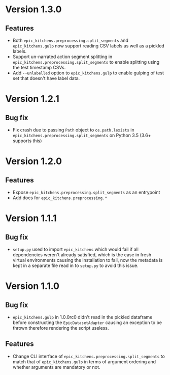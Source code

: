 # Version 1.3.0

## Features

* Both `epic_kitchens.preprocessing.split_segments` and 
  `epic_kitchens.gulp` now support reading CSV labels as well as a pickled
  labels.
* Support un-narrated action segment splitting in
  `epic_kitchens.preprocessing.split_segments` to enable splitting using the
  test timestamp CSVs.
* Add `--unlabelled` option to `epic_kitchens.gulp` to enable gulping of test
  set that doesn't have label data.


# Version 1.2.1

## Bug fix

* Fix crash due to passing `Path` object to `os.path.lexists` in
  `epic_kitchens.preprocessing.split_segments` on Python 3.5 (3.6+ supports
  this)


# Version 1.2.0

## Features

* Expose `epic_kitchens.preprocessing.split_segments` as an entrypoint
* Add docs for `epic_kitchens.preprocessing.*`


# Version 1.1.1

## Bug fix

* `setup.py` used to import `epic_kitchens` which would fail if all dependencies
  weren't already satisfied, which is the case in fresh virtual environments
  causing the installation to fail, now the metadata is kept in a separate file
  read in to `setup.py` to avoid this issue.


# Version 1.1.0

## Bug fix

* `epic_kitchens.gulp` in 1.0.0rc0 didn't read in the pickled dataframe before
  constructing the `EpicDatasetAdapter` causing an exception to be thrown
  therefore rendering the script useless.

## Features

* Change CLI interface of `epic_kitchens.preprocessing.split_segments` to match
  that of `epic_kitchens.gulp` in terms of argument ordering and whether
  arguments are mandatory or not.
